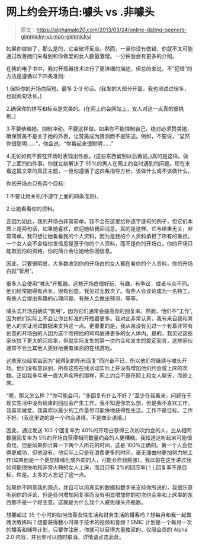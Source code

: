 # 网上约会开场白:噱头 vs .非噱头

> 原文：<https://alphamale20.com/2013/03/24/online-dating-openers-gimmicky-vs-non-gimmicky/>

如果你做错了，那么是的，它会破坏反应。然而，一旦你没有做错，你就不太可能通过改善她们来看到和你做爱的女人数量激增。一分钟后会有更多的介绍。

在我的电子书中，我对开瓶器技术进行了更详细的描述，但总的来说，不“犯错”的方法是遵循以下四条准则:

1.保持你的开场白简短。最多 2-3 句话。(我发的大部分开篇，我也测试过很多，也就两句话长。)

2.确保你的拼写和标点是完美的。(在网上约会网站上，女人对这一点真的很挑剔。)

3.不要恭维她。抑制冲动。不要这样做。如果你不能控制自己，绝对必须赞美她，确保赞美不是关于她的外表，让赞美成为猜测而不是陈述。例如，不要说，“显然你很聪明……”，你会说，“你看起来很聪明……”

4.无论如何不要在开场时表现出性欲。(这些东西留到以后再说。)真的是这样。做了上面的四件事，你就立刻解决了 95%的男人在网上约会时遇到的问题。现在来看这篇文章的真正主题，一旦你遵循了这四条指导方针，该做什么或不该做什么。

你的开场白只有两个目标:

1.不要让她关机(不遵守上面的四条准则)。

2.让她看看你的资料。

正因为如此，我的开场白非常简单。我不会在这里给你逐字逐句的例子，但它们本质上是两句话，如果她喜欢，欢迎她给我回消息。真的是这样。它与结果无关，非常简单。我只想让她看看我的个人资料，因为是我的个人资料承担了所有的重担。一个女人会不会给你发信息是基于你的个人资料，而不是你的开场白。你的开场只能取消你的资格。你的简介会让她给你回信息。

因此，只要很明显，大多数收到你的开场白的女人都在看你的个人资料，你的开场白就“管用”。

很多人会使用“噱头”开瓶器。这些开场白很好玩，有趣，有争议，或者与众不同。他们经常跑得有点长，很有创意。我见过无数次了。有些人会谈论成为一名特工，有些人会提出有趣的心理问题，有些人会做出预测，等等。

噱头式开场白确实“管用”，因为它们通常会提高你的回复率。然而，他们不“工作”,因为他们实际上不会让你比标准的开瓶器更多。我对此非常认真，我有来自我和其他人的实证测试数据来支持这一点。更重要的是，我从来没有见过一个有着非常有创意的开场白的人因为这个而把他的鸡鸡放进更多的女人体内。是的，我见过这些家伙拉下更大的回应率，但就实际发生的第一次约会和发生的奠定而言，这些家伙通常不会比其他人更好地拥有体面的在线游戏。

这些家伙经常会因为“我得到的所有回复”而兴奋不已，所以他们将继续与噱头开场。他们没有意识到，所有这些在线活动实际上并没有增加他们约会或上床的次数。正如我多年来一直大声疾呼的那样，网上约会不是在网上和女人聊天，而是上床。

“嗯，那又怎么样？”你可能会问，“多回复有什么不好？”至少在我看来，问题在于现实生活中没有结束的回应会产生工作。我不知道你怎么想，但是我不喜欢工作。我喜欢做爱。我喜欢以最少的工作量尽可能快地获得性生活。工作不是目标。工作不好。(我这里说的是一个约会语境，不是商业语境。)

因此，通过发送 100 个回复率为 40%的开场白获得三次初次约会的人，比从相同数量回复率为 5%的开场白获得相同数量约会的人更糟糕。我知道这听起来可能很奇怪，但是如果你计算一下两个人所花的时间，这是 100%正确的。第一个人会觉得更成功，但他没有。他实际上只是在浪费更多的时间，毫无理由地更加努力地工作(如果他是一个更加情绪化或外向的人，可能会自我膨胀)。我以前在这里讲过我如何能很快地和非常火辣的女人上床，而且只有 2%的回应率(！).回复率不是目标。性是。太多的人忘记了这一点。

如果你不同意我的观点，并且可以用真实的数据和数字来支持你所说的，我很乐意听到你的评论，但是任何增加回复率而没有明显增加你的初次约会率和上床率的东西都不是一个好主意。这就是为什么我个人避免噱头开瓶器。

想要超过 35 个小时的如何改善女性生活和财务生活的播客吗？想每月和我一起做两次教练吗？想要获得数小时基于技术的视频和音频？SMIC 计划是一个每月一次的播客和辅导计划，只要你注册，你就可以获得大量独家的、仅限会员的 Alpha 2.0 内容，并且你可以随时取消。详情请点击此处。